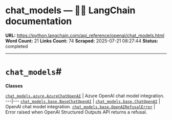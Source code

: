 # chat_models — 🦜🔗 LangChain  documentation

**URL:** https://python.langchain.com/api_reference/openai/chat_models.html
**Word Count:** 21
**Links Count:** 74
**Scraped:** 2025-07-21 08:27:44
**Status:** completed

---

# `chat_models`\#

**Classes**

[`chat_models.azure.AzureChatOpenAI`](https://python.langchain.com/api_reference/openai/chat_models/langchain_openai.chat_models.azure.AzureChatOpenAI.html#langchain_openai.chat_models.azure.AzureChatOpenAI "langchain_openai.chat_models.azure.AzureChatOpenAI") | Azure OpenAI chat model integration.   ---|---   [`chat_models.base.BaseChatOpenAI`](https://python.langchain.com/api_reference/openai/chat_models/langchain_openai.chat_models.base.BaseChatOpenAI.html#langchain_openai.chat_models.base.BaseChatOpenAI "langchain_openai.chat_models.base.BaseChatOpenAI") |    [`chat_models.base.ChatOpenAI`](https://python.langchain.com/api_reference/openai/chat_models/langchain_openai.chat_models.base.ChatOpenAI.html#langchain_openai.chat_models.base.ChatOpenAI "langchain_openai.chat_models.base.ChatOpenAI") | OpenAI chat model integration.   [`chat_models.base.OpenAIRefusalError`](https://python.langchain.com/api_reference/openai/chat_models/langchain_openai.chat_models.base.OpenAIRefusalError.html#langchain_openai.chat_models.base.OpenAIRefusalError "langchain_openai.chat_models.base.OpenAIRefusalError") | Error raised when OpenAI Structured Outputs API returns a refusal.